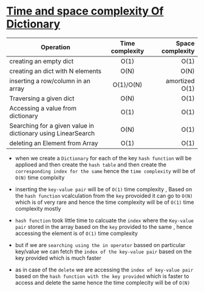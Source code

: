 # <ins>  Time and space complexity Of Dictionary </ins> #

|  Operation               | Time complexity      | Space complexity |
|--------------------------|:--------------------:|-----------------:|
| creating an empty dict |        O(1)          |  O(1)     |                  
| creating an dict with N elements| O(N)      |   O(N)    |
|inserting a row/column in an array | O(1)/O(N) | amortized O(1) |
| Traversing a given dict | O(N) | O(1) |
| Accessing a value from dictionary  | O(1)  | O(1) |
| Searching for a given value in dictionary using LinearSearch | O(N) | O(1) |
| deleting an Element from Array | O(1) | O(1) |


- when we create a `Dictionary` for each of the key `hash function` will be applioed and then create the `hash table` and then create the `corresponding index for the same` hence the `time complexity` will be of `O(N)` time complxity

- inserting the `key-value pair` will be of `O(1)` time complexity , Based on the `hash function` vcalculation from the `key` provoided it can go to `O(N)` which is of very rare and hence the time complexity will be of `O(1)` time complexity mostly

- `hash function` took little time to calcuate the `index` where the `Key-value pair` stored in the array based on the `key` provided to the same , hence accessing the element is of `O(1)` time complexity

- but if we are `searching using the in operator` bassed on particular key/value we can fetch the `index of the key-value pair` based on the key provided which is much faster 

- as in case of the `delete` we are accessing the `index of key-value pair` based on the `hash function with the key provided` which is faster to access and delete the same hence the time complecity will be of `O(N)`

